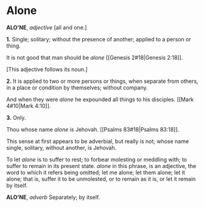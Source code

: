 # Alone

**ALO'NE**, _adjective_ \[all and one.\]

**1.** Single; solitary; without the presence of another; applied to a person or thing.

It is not good that man should be _alone_ [[Genesis 2#18|Genesis 2:18]].

\[This adjective follows its noun.\]

**2.** It is applied to two or more persons or things, when separate from others, in a place or condition by themselves; without company.

And when they were _alone_ he expounded all things to his disciples. [[Mark 4#10|Mark 4:10]].

**3.** Only.

Thou whose name _alone_ is Jehovah. [[Psalms 83#18|Psalms 83:18]].

This sense at first appears to be adverbial, but really is not; whose name single, solitary, without another, is Jehovah.

To let _alone_ is to suffer to rest; to forbear molesting or meddling with; to suffer to remain in its present state. _alone_ in this phrase, is an adjective, the word to which it refers being omitted; let me alone; let them alone; let it alone; that is, suffer it to be unmolested, or to remain as it is, or let it remain by itself.

**ALO'NE**, _adverb_ Separately; by itself.